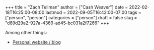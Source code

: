 +++
title = "Zach Tellman"
author = ["Cash Weaver"]
date = 2022-02-18T16:25:00-08:00
lastmod = 2022-09-05T16:42:00-07:00
tags = ["person", "person"]
categories = ["person"]
draft = false
slug = "d89d29a2-927a-4369-ad45-bc031a2f7266"
+++

Among other things:

-   [Personal website / blog](https://ideolalia.com/)
